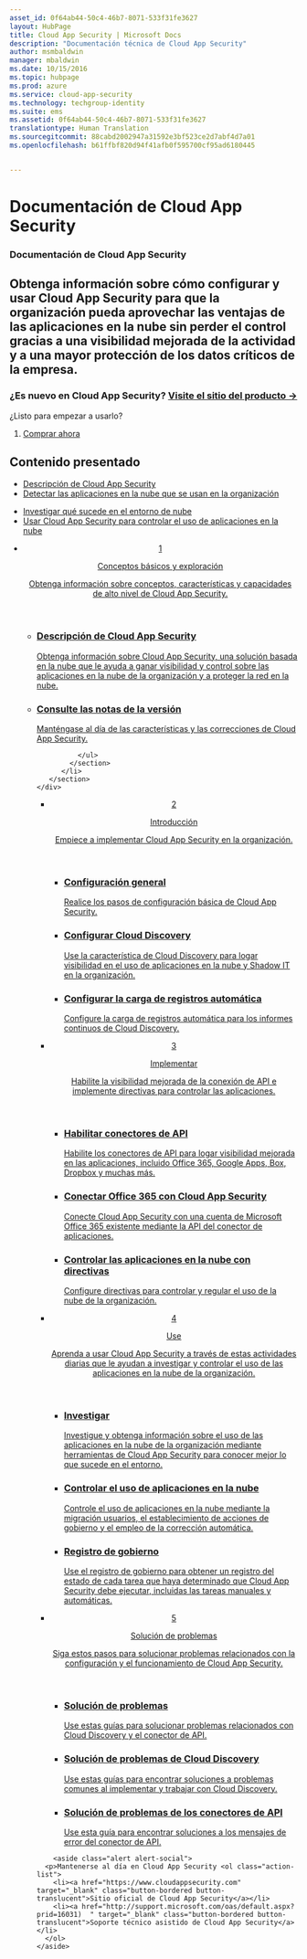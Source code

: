 ```yaml
---
asset_id: 0f64ab44-50c4-46b7-8071-533f31fe3627
layout: HubPage
title: Cloud App Security | Microsoft Docs
description: "Documentación técnica de Cloud App Security"
author: msmbaldwin
manager: mbaldwin
ms.date: 10/15/2016
ms.topic: hubpage
ms.prod: azure
ms.service: cloud-app-security
ms.technology: techgroup-identity
ms.suite: ems
ms.assetid: 0f64ab44-50c4-46b7-8071-533f31fe3627
translationtype: Human Translation
ms.sourcegitcommit: 88cabd2002947a31592e3bf523ce2d7abf4d7a01
ms.openlocfilehash: b61ffbf820d94f41afb0f595700cf95ad6180445


---
```


# <a name="cloud-app-security-documentation"></a>Documentación de Cloud App Security
<article id="main">
    <section id="hero-content">
      <h1>Documentación de Cloud App Security</h1>
      <h2>Obtenga información sobre cómo configurar y usar Cloud App Security para que la organización pueda aprovechar las ventajas de las aplicaciones en la nube sin perder el control gracias a una visibilidad mejorada de la actividad y a una mayor protección de los datos críticos de la empresa. </h2>
      <h3>¿Es nuevo en Cloud App Security? <a href="https://www.microsoft.com/en-us/cloud-platform/cloud-app-security" target="_blank">Visite el sitio del producto &rarr;</a></h3>
    </section>
    <aside class="alert section-border">
        <p>¿Listo para empezar a usarlo?</p>
        <ol class="action-list">
            <li><a href="https://aka.ms/buycas" target="_blank" class="button-bordered button-translucent">Comprar ahora</a></li>
        </ol>
    </aside>
    <section id="featured" class="container">
      <h2 class="section-heading"><span class="icon icon-warning"></span> Contenido presentado</h2>
      <div class="features row">
        <ul class="column column-half">
          <li><a href="./what-is-cloud-app-security.md">Descripción de Cloud App Security</a></li>
          <li><a href="./set-up-cloud-discovery.md">Detectar las aplicaciones en la nube que se usan en la organización</a></li>
        </ul>
        <ul class="column column-half">
          <li><a href="./investigate.md">Investigar qué sucede en el entorno de nube</a></li>
          <li><a href="./control.md">Usar Cloud App Security para controlar el uso de aplicaciones en la nube</a></li>
        </ul>
      </div>
    </section>
    <div id="journeys">
      <section class="container">
        <ul class="journeys-list">
          <li class="journey-step">
            <header class="journey-step-header row">
              <a href="./what-is-cloud-app-security.md">
                <div class="title column-third">
                  <span class="step-number">1</span>
                  <p>Conceptos básicos y exploración</p>
                </div>
                <p class="description column-two-thirds">Obtenga información sobre conceptos, características y capacidades de alto nivel de Cloud App Security.</p>
              </a>
            </header>
            <section class="journey-step-elements content">
              <ul class="row">
                <li class="column-third">
                  <a href="./what-is-cloud-app-security.md">
                    <h3>Descripción de Cloud App Security</h3>
                    <p>Obtenga información sobre Cloud App Security, una solución basada en la nube que le ayuda a ganar visibilidad y control sobre las aplicaciones en la nube de la organización y a proteger la red en la nube.</p>
                  </a>
                </li>
                <li class="column-third">
                  <a href="./release-notes.md">
                    <h3>Consulte las notas de la versión</h3>
                    <p>Manténgase al día de las características y las correcciones de Cloud App Security.</p>
                  </a>
                </li>
                
              </ul>
            </section>
          </li>
       </section>
    </div>
<div id="journeys">
      <section class="container">
        <ul class="journeys-list">
          <li class="journey-step">
            <header class="journey-step-header row">
              <a href="./getting-started-with-cloud-app-security.md">
                <div class="title column-third">
                  <span class="step-number">2</span>
                  <p>Introducción</p>
                </div>
                <p class="description column-two-thirds">Empiece a implementar Cloud App Security en la organización.</p>
              </a>
            </header>
            <section class="journey-step-elements content">
              <ul class="row">
                <li class="column-third">
                  <a href="./getting-started-with-cloud-app-security.md">
                    <h3>Configuración general</h3>
                    <p>Realice los pasos de configuración básica de Cloud App Security.</p>
                  </a>
                </li>
                <li class="column-third">
                  <a href="./set-up-cloud-discovery.md">
                    <h3>Configurar Cloud Discovery</h3>
                    <p>Use la característica de Cloud Discovery para logar visibilidad en el uso de aplicaciones en la nube y Shadow IT en la organización.</p>
                  </a>
                </li>
                <li class="column-third">
                  <a href="./configure-automatic-log-upload-for-continuous-reports.md">
                    <h3>Configurar la carga de registros automática</h3>
                    <p>Configure la carga de registros automática para los informes continuos de Cloud Discovery.</p>
                  </a>
                </li>
              </ul>
            </section>
          </li>
       </section>
    </div>
<div id="journeys">
      <section class="container">
        <ul class="journeys-list">
          <li class="journey-step">
            <header class="journey-step-header row">
              <a href="./deploy.md">
                <div class="title column-third">
                  <span class="step-number">3</span>
                  <p>Implementar</p>
                </div>
                <p class="description column-two-thirds">Habilite la visibilidad mejorada de la conexión de API e implemente directivas para controlar las aplicaciones.</p>
              </a>
            </header>
            <section class="journey-step-elements content">
              <ul class="row">
                <li class="column-third">
                  <a href="./enable-instant-visibility-protection-and-governance-actions-for-your-apps.md">
                    <h3>Habilitar conectores de API</h3>
                    <p>Habilite los conectores de API para logar visibilidad mejorada en las aplicaciones, incluido Office 365, Google Apps, Box, Dropbox y muchas más.</p>
                  </a>
                </li>
                <li class="column-third">
                  <a href="./connect-office-365-to-microsoft-cloud-app-security.md">
                    <h3>Conectar Office 365 con Cloud App Security</h3>
                    <p>Conecte Cloud App Security con una cuenta de Microsoft Office 365 existente mediante la API del conector de aplicaciones.</p>
                  </a>
                </li>
                <li class="column-third">
                  <a href="./control-cloud-apps-with-policies.md">
                    <h3>Controlar las aplicaciones en la nube con directivas</h3>
                    <p>Configure directivas para controlar y regular el uso de la nube de la organización.</p>
                  </a>
                </li>
              </ul>
            </section>
          </li>
       </section>
    </div>
  <div id="journeys">
      <section class="container">
        <ul class="journeys-list">
          <li class="journey-step">
            <header class="journey-step-header row">
              <a href="./daily-activities-to-protect-your-cloud-environment.md">
                <div class="title column-third">
                  <span class="step-number">4</span>
                  <p>Use</p>
                </div>
                <p class="description column-two-thirds">Aprenda a usar Cloud App Security a través de estas actividades diarias que le ayudan a investigar y controlar el uso de las aplicaciones en la nube de la organización.</p>
              </a>
            </header>
            <section class="journey-step-elements content">
              <ul class="row">
                <li class="column-third">
                  <a href="./investigate.md">
                    <h3>Investigar</h3>
                    <p>Investigue y obtenga información sobre el uso de las aplicaciones en la nube de la organización mediante herramientas de Cloud App Security para conocer mejor lo que sucede en el entorno.</p>
                  </a>
                </li>
                <li class="column-third">
                  <a href="./control.md">
                    <h3>Controlar el uso de aplicaciones en la nube</h3>
                    <p>Controle el uso de aplicaciones en la nube mediante la migración usuarios, el establecimiento de acciones de gobierno y el empleo de la corrección automática.</p>
                  </a>
                </li>
                <li class="column-third">
                  <a href="./governance-actions.md">
                    <h3>Registro de gobierno</h3>
                    <p>Use el registro de gobierno para obtener un registro del estado de cada tarea que haya determinado que Cloud App Security debe ejecutar, incluidas las tareas manuales y automáticas.</p>
                  </a>
                </li>
              </ul>
            </section>
          </li>
       </section>
    </div>
      <div id="journeys">
      <section class="container">
        <ul class="journeys-list">
          <li class="journey-step">
            <header class="journey-step-header row">
              <a href="./troubleshooting.md">
                <div class="title column-third">
                  <span class="step-number">5</span>
                  <p>Solución de problemas</p>
                </div>
                <p class="description column-two-thirds">Siga estos pasos para solucionar problemas relacionados con la configuración y el funcionamiento de Cloud App Security.</p>
              </a>
            </header>
            <section class="journey-step-elements content">
              <ul class="row">
                <li class="column-third">
                  <a href="./troubleshooting.md">
                    <h3>Solución de problemas</h3>
                    <p>Use estas guías para solucionar problemas relacionados con Cloud Discovery y el conector de API.</p>
                  </a>
                </li>
                <li class="column-third">
                  <a href="./troubleshooting-cloud-discovery.md">
                    <h3>Solución de problemas de Cloud Discovery</h3>
                    <p>Use estas guías para encontrar soluciones a problemas comunes al implementar y trabajar con Cloud Discovery.</p>
                  </a>
                </li>
                <li class="column-third">
                  <a href="./troubleshooting-api-connectors-using-error-messages.md">
                    <h3>Solución de problemas de los conectores de API</h3>
                    <p>Use esta guía para encontrar soluciones a los mensajes de error del conector de API.</p>
                  </a>
                </li>
              </ul>
            </section>
          </li>
       </section>
    </div>  

        <aside class="alert alert-social">
      <p>Mantenerse al día en Cloud App Security <ol class="action-list">
        <li><a href="https://www.cloudappsecurity.com" target="_blank" class="button-bordered button-translucent">Sitio oficial de Cloud App Security</a></li>
        <li><a href="http://support.microsoft.com/oas/default.aspx?prid=16031)  " target="_blank" class="button-bordered button-translucent">Soporte técnico asistido de Cloud App Security</a></li>
      </ol>
    </aside>
</article>



<!--HONumber=Oct16_HO4-->



